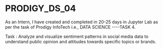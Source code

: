 # PRODIGY_DS_04
As an Intern, I have created and completed in 20-25 days in Jupyter Lab as per the task of Prodigy InfoTech i.e., DATA SCIENCE ----TASK 4.

Task : Analyze and visualize sentiment patterns in social media data to understand public opinion and attitudes towards specific topics or brands.
